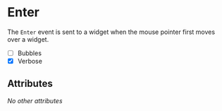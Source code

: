 # Enter

The `Enter` event is sent to a widget when the mouse pointer first moves over a widget.

- [ ] Bubbles
- [x] Verbose

## Attributes

_No other attributes_
